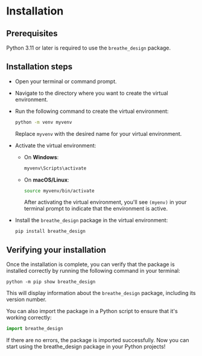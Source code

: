 # <h1 id="installation">Installation</h1>

## Prerequisites

Python 3.11 or later is required to use the `breathe_design` package.

## Installation steps

- Open your terminal or command prompt.
- Navigate to the directory where you want to create the virtual environment.
- Run the following command to create the virtual environment:

  ```bash
  python -m venv myvenv
  ```

  Replace `myvenv` with the desired name for your virtual environment.

- Activate the virtual environment:
  - On **Windows**:
    ```cmd
    myvenv\Scripts\activate
    ```
  - On **macOS/Linux**:
    ```bash
    source myvenv/bin/activate
    ```
    After activating the virtual environment, you'll see `(myenv)` in your terminal prompt to indicate that the environment is active.
- Install the `breathe_design` package in the virtual environment:

  ```
  pip install breathe_design
  ```

## Verifying your installation

Once the installation is complete, you can verify that the package is installed correctly by running the following command in your terminal:

```
python -m pip show breathe_design
```

This will display information about the `breathe_design` package, including its version number.

You can also import the package in a Python script to ensure that it's working correctly:

```python
import breathe_design
```

If there are no errors, the package is imported successfully.
Now you can start using the breathe_design package in your Python projects!
